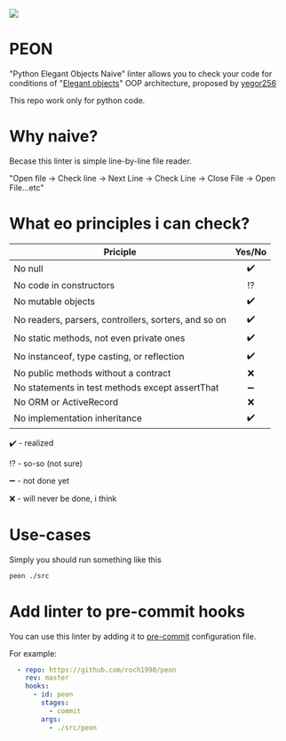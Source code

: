 ![](https://www.meme-arsenal.com/memes/4310e01cdd1fbad0ef9a7b48bfe8fdca.jpg)

# PEON

 "Python Elegant Objects Naive" linter allows you to check your code for conditions of
 "[Elegant objects](https://www.elegantobjects.org/)" OOP architecture,
 proposed by [yegor256](https://github.com/yegor256)

 This repo work only for python code.

 # Why naive?

 Becase this linter is simple line-by-line file reader.

 "Open file -> Check line -> Next Line -> Check Line -> Close File -> Open File...etc"

 # What eo principles i can check?

 | Priciple| Yes/No|
 | ------------- |:------------------:|
 | No null       | :heavy_check_mark:    |
 | No code in constructors     | :interrobang: |
 | No mutable objects | :heavy_check_mark:         |
 | No readers, parsers, controllers, sorters, and so on | :heavy_check_mark:         |
 | No static methods, not even private ones | :heavy_check_mark:         |
 | No instanceof, type casting, or reflection | :heavy_check_mark:         |
 | No public methods without a contract | :x:         |
 | No statements in test methods except assertThat | :heavy_minus_sign:  |
 | No ORM or ActiveRecord | :x:  |
 | No implementation inheritance | :heavy_check_mark: |

 :heavy_check_mark: - realized

 :interrobang: - so-so (not sure)

 :heavy_minus_sign: - not done yet

 :x: - will never be done, i think

# Use-cases

Simply you should run something like this

```bash
peon ./src
```

# Add linter to pre-commit hooks

You can use this linter by adding it to [pre-commit](https://pre-commit.com/) configuration file.

For example:
```yaml
  - repo: https://github.com/roch1990/peon
    rev: master
    hooks:
      - id: peon
        stages:
          - commit
        args:
          - ./src/peon
```

